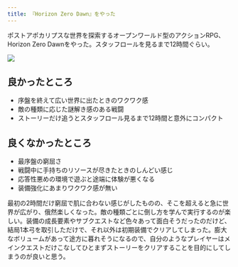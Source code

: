 ```yaml
---
title: 『Horizon Zero Dawn』をやった
---
```

ポストアポカリプスな世界を探索するオープンワールド型のアクションRPG、Horizon Zero Dawnをやった。スタッフロールを見るまで12時間ぐらい。

![](https://lh3.googleusercontent.com/docs/ADP-6oH5JTHel2IeFuXnHRUdReEpOI2yIXlhJV-v67MD9m_nBGbGx1e6Y3fHNxHPYYBliaeIhdv0PBECy9m8JAzIBvTtSXU4Pft8y8z6Da78L3kkdJmuYxxZj6vXXSmTS4UVNQ2ReRZfvLn0G7h6dpxG11rj93tBjzCmS4A1TZzZ8t9bnSMA7_0aQ0GcSR4vVHznWoDMV_vu4AB0yCqRMM54EzqEiz692FqjtqCEvV3PaoACWPRur1xNvks_oOCPX3xmxgVxX9rM3Rhfo68voegRasoMUootoNIaacoRyq9y_mS0Jihy_lsb2nMrrwJC5gCs_FH3CpuKPDu9xaFzvV88fUbekdPQPZABCLCJYP_h026O7V0mh8LE_v0ImOsu21x3pvxvEFnNXBvl_FcvSxXRaK0ahwYBnDzPwYnjM3V8UwZkgtm5kR83NsEtyKVH4LVWuoW0M3ufNFsp0HAkdr_zlw5EVR8upIkoeLZEXOki41IoJST5urowrnMCgWx9BjMSpeHApHGG6ejt2z5Fx6dpIQ-lu1uT8wVH-CZ2tID40XBmrYK7p0sWn0szS3uFRjVJnRWc8ilV2NYQt9VSCGHQmh7pEDXbdpJjOmmNH5Vq-52ZH0Oy6mxyMbvBjDzBeBXu682c4OZdt1eJxnLFJqRahEpqUYSn52LV-3LZ8IUBRtZgFuey4K82hmtA-xGrh6udcde5B-1LTBclmv4nXeGZ8Y8lqkELgiGBc2F7lFdnaUu0PHNrDqC8PzKnGM5i25ma505v3Hjatt_qdPkW-oNAxJS9Jmv91daoDW2Wz-jVL5lstVBnD3WlUdVa7jtGrEOtXr_zBt0ASa9s3HfzsGWQVZMbX1EhbaO84_rzgpn5SGoHUaVgK3AI47cYzHJz9JnERxL_oDFK_dCEBIgmKZupe03HgiU98jH6pzqupXeRxkPh_optGV67wfyOM6OyAHu2g7NCamQStwVoeTR4axc-tAWK4tk5aqpD_qua8RsT17yfDBAwgapyVC55p9qjJrliYsCMxKoq3YQKtlKCLPO-wGz71IomV2UnE5140WUofjO2-CT3gMcwIWB71jw7DsUVqPuDAqa2L5pgSEoBUwoIQeaAqeJ5ASLOoCcO4cHOvehwnXD6Ejas6zbJB-55uvEBNh2s03nrWbbOxF88PjJMdhGxZ4B6s01iNJcA4X2NVfNdpkbgzUCP7fyrROmj-MuBVlqP0u0OAUn0TN9PonLuI88jD6cHKZABcAGK__5H0TfAjiCJTA)

良かったところ
-------

*   序盤を終えて広い世界に出たときのワクワク感
*   敵の種類に応じた謎解き感のある戦闘
*   ストーリーだけ追うとスタッフロール見るまで12時間と意外にコンパクト

良くなかったところ
---------

*   最序盤の窮屈さ
*   戦闘中に手持ちのリソースが尽きたときのしんどい感じ
*   応答性悪めの環境で遊ぶと途端に体験が悪くなる
*   装備強化にあまりワクワク感が無い

最初の2時間だけ窮屈で肌に合わない感じがしたものの、そこを超えると急に世界が広がり、俄然楽しくなった。敵の種類ごとに倒し方を学んで実行するのが楽しい。装備の成長要素やサブクエストなど色々あって面白そうだったのだけど、結局1本弓を取引しただけで、それ以外は初期装備でクリアしてしまった。膨大なボリュームがあって途方に暮れそうになるので、自分のようなプレイヤーはメインクエストだけこなしてひとまずストーリーをクリアすることを目的にしてしまうのが良いと思う。
